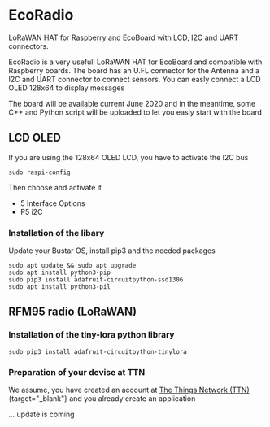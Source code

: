 # EcoRadio
LoRaWAN HAT for Raspberry and EcoBoard with LCD,  I2C and UART connectors.

EcoRadio is a very usefull LoRaWAN HAT for EcoBoard and compatible with Raspberry boards.
The board has an U.FL connector for the Antenna and a I2C and UART connector to connect sensors.
You can easly connect a LCD OLED 128x64 to display messages

The board will be available current June 2020 and in the meantime, some C++ and Python script will be uploaded to let you easly start with the board

## LCD OLED
If you are using the 128x64 OLED LCD, you have to activate the I2C bus

```
sudo raspi-config
```
Then choose and activate it

* 5 Interface Options
* P5 i2C

### Installation of the libary
Update your Bustar OS, install pip3 and the needed packages

```
sudo apt update && sudo apt upgrade
sudo apt install python3-pip
sudo pip3 install adafruit-circuitpython-ssd1306
sudo apt install python3-pil
```

## RFM95 radio (LoRaWAN)
### Installation of the tiny-lora python library

```
sudo pip3 install adafruit-circuitpython-tinylora
```
### Preparation of your devise at TTN
We assume, you have created an account at [The Things Network (TTN)](www.thethingsnetwork.org){target="\_blank"} and you already create an application





... update is coming
